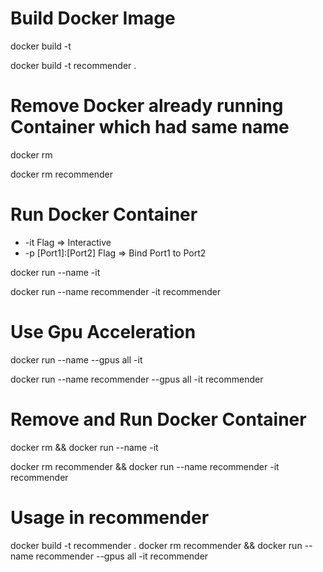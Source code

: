 # Build Docker Image
docker build -t <Image-Name> <Docker-File-Path>

docker build -t recommender .

# Remove Docker already running Container which had same name
docker rm <Container-Name>

docker rm recommender

# Run Docker Container
* -it Flag => Interactive
* -p [Port1]:[Port2] Flag => Bind Port1 to Port2

docker run --name <Container-Name> -it <Image-Name>

docker run --name recommender -it recommender

# Use Gpu Acceleration
docker run --name <Container-Name> --gpus all -it <Image-Name>

docker run --name recommender --gpus all -it recommender

# Remove and Run Docker Container
docker rm <Container-Name> && docker run --name <Container-Name> -it <Image-Name>

docker rm recommender && docker run --name recommender -it recommender

# Usage in recommender
docker build -t recommender .
docker rm recommender && docker run --name recommender --gpus all -it recommender